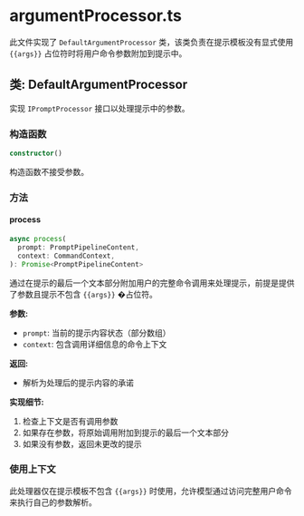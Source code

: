 # argumentProcessor.ts

此文件实现了 `DefaultArgumentProcessor` 类，该类负责在提示模板没有显式使用 `{{args}}` 占位符时将用户命令参数附加到提示中。

## 类: DefaultArgumentProcessor

实现 `IPromptProcessor` 接口以处理提示中的参数。

### 构造函数

```typescript
constructor()
```

构造函数不接受参数。

### 方法

#### process

```typescript
async process(
  prompt: PromptPipelineContent,
  context: CommandContext,
): Promise<PromptPipelineContent>
```

通过在提示的最后一个文本部分附加用户的完整命令调用来处理提示，前提是提供了参数且提示不包含 `{{args}}` �占位符。

**参数:**
- `prompt`: 当前的提示内容状态（部分数组）
- `context`: 包含调用详细信息的命令上下文

**返回:**
- 解析为处理后的提示内容的承诺

**实现细节:**
1. 检查上下文是否有调用参数
2. 如果存在参数，将原始调用附加到提示的最后一个文本部分
3. 如果没有参数，返回未更改的提示

### 使用上下文

此处理器仅在提示模板不包含 `{{args}}` 时使用，允许模型通过访问完整用户命令来执行自己的参数解析。